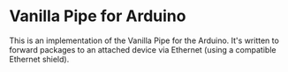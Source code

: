 # Vanilla Pipe for Arduino

This is an implementation of the Vanilla Pipe for the Arduino. It's written to forward packages to an attached device via Ethernet (using a compatible Ethernet shield).
